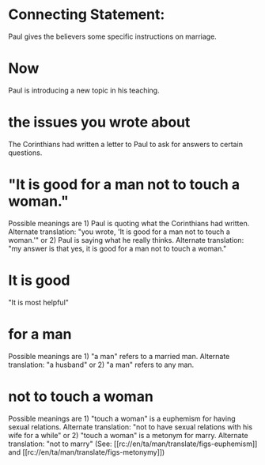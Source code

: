 # Connecting Statement:

Paul gives the believers some specific instructions on marriage.

# Now

Paul is introducing a new topic in his teaching.

# the issues you wrote about

The Corinthians had written a letter to Paul to ask for answers to certain questions.

# "It is good for a man not to touch a woman."

Possible meanings are 1) Paul is quoting what the Corinthians had written. Alternate translation: "you wrote, 'It is good for a man not to touch a woman.'" or 2) Paul is saying what he really thinks. Alternate translation: "my answer is that yes, it is good for a man not to touch a woman."

# It is good

"It is most helpful"

# for a man

Possible meanings are 1) "a man" refers to a married man. Alternate translation: "a husband" or 2) "a man" refers to any man.

# not to touch a woman

Possible meanings are 1) "touch a woman" is a euphemism for having sexual relations. Alternate translation: "not to have sexual relations with his wife for a while" or 2) "touch a woman" is a metonym for marry. Alternate translation: "not to marry" (See: [[rc://en/ta/man/translate/figs-euphemism]] and [[rc://en/ta/man/translate/figs-metonymy]])

